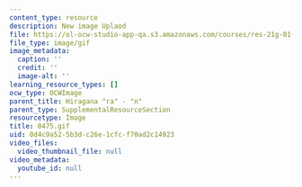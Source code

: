 ```yaml
---
content_type: resource
description: New image Uplaod
file: https://ol-ocw-studio-app-qa.s3.amazonaws.com/courses/res-21g-01-kana-spring-2010/0d4c9a525b3dc26e1cfcf70ad2c14923_0475.gif
file_type: image/gif
image_metadata:
  caption: ''
  credit: ''
  image-alt: ''
learning_resource_types: []
ocw_type: OCWImage
parent_title: Hiragana "ra" - "n"
parent_type: SupplementalResourceSection
resourcetype: Image
title: 0475.gif
uid: 0d4c9a52-5b3d-c26e-1cfc-f70ad2c14923
video_files:
  video_thumbnail_file: null
video_metadata:
  youtube_id: null
---
```

